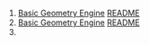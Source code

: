 1. [Basic Geometry Engine](https://github.com/TangenteLakai/basic-geometry-engine) [README](Basic-Geometry-Engine.md)
2.  [Basic Geometry Engine](https://github.com/TangenteLakai/basic-geometry-engine) [README](Basic-Geometry-Engine.md)
3. 